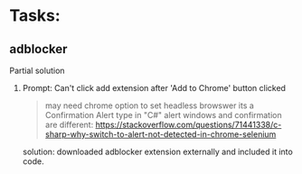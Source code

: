 # Tasks:

<!-- ========================================================= -->

## adblocker



Partial solution

1. Prompt: Can't click add extension after 'Add to Chrome' button clicked
    > may need chrome option to set headless browswer
    > its a Confirmation Alert type 
    > in "C#" alert windows and confirmation are different:
        https://stackoverflow.com/questions/71441338/c-sharp-why-switch-to-alert-not-detected-in-chrome-selenium 
    
    solution: downloaded adblocker extension externally and included it into code.

<!-- ========================================================= -->
